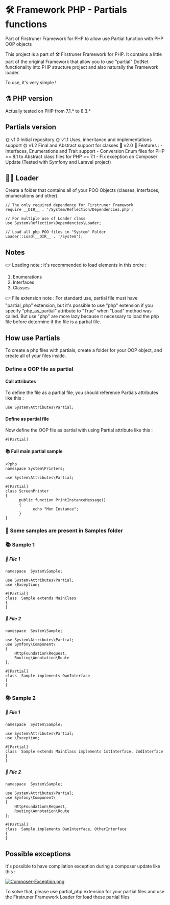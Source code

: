 # 🛠️ Framework PHP - Partials functions
Part of Firstruner Framework for PHP to allow use Partial function with PHP OOP objects

This project is a part of 🛠️ Firstruner Framework for PHP.
It contains a little part of the original Framework that allow you to use "partial" DotNet functionality into PHP structure project and also naturally the Framework loader.

To use, it's very simple !

## ⚗️ PHP version
Actually tested on PHP from 7.1.* to 8.3.*

## Partials version
🌞 v1.0 Initial repository
🌞 v1.1 Uses, inheritance and implementations support
🌞 v1.2 Final and Abstract support for classes
💫 v2.0 🎇 Features :
         - Interfaces, Enumerations and Trait support
         - Conversion Enum files for PHP >= 8.1 to Abstract class files for PHP >= 7.1
         - Fix exception on Composer Update (Tested with Symfony and Laravel project)

## 🧙‍♂️ Loader
Create a folder that contains all of your POO Objects (classes, interfaces, enumerations and other).

    // The only required dependence for Firstruner Framework
    require __DIR__ . '/System/Reflection/Dependencies.php';
    
    // For multiple use of Loader class
    use System\Reflection\Dependencies\Loader;
    
    // Load all php POO files in "System" Folder
    Loader::Load(__DIR__ . '/System');

## Notes
👉 Loading note : it's recommended to load elements in this ordre :
 1. Enumerations
 2. Interfaces
 3. Classes

👉 File extension note : For standard use, partial file must have "partial_php" extension, but it's possible to use "php" extension if you specify "php_as_partial" attribute to "True" when "Load" method was called.
But use "php" are more lazy because it necessary to load the php file before determine if the file is a partial file.

## How use Partials
To create a php files with partials, create a folder for your OOP object, and create all of your files inside.

### Define a OOP file as partial
#### Call attributes
To define the file as a partial file, you should reference Partials attributes like this :

    use System\Attributes\Partial;

#### Define as partial file
Now define the OOP file as partial with using Partial attribute like this :

    #[Partial]

#### 📚 Full main partial sample

    <?php
    namespace System\Printers;
    
    use System\Attributes\Partial;
    
    #[Partial]
    class ScreenPrinter
    {
          public function PrintInstanceMessage()
          {
                echo "Mon Instance";
          }
    }

### 🔎 Some samples are present in Samples folder

### 📚 Sample 1
##### 📗 File 1

    namespace  System\Sample;
    
    use System\Attributes\Partial;
    use \Exception;
    
    #[Partial]
    class  Sample extends MainClass
    {
    }

##### 📘 File 2

    namespace  System\Sample;
    
    use System\Attributes\Partial;
    use Symfony\Component\
    {
    	HttpFoundation\Request,
    	Routing\Annotation\Route
    };
    
    #[Partial]
    class  Sample implements OwnInterface
    {
    }

### 📚 Sample 2
##### 📗 File 1

    namespace  System\Sample;
    
    use System\Attributes\Partial;
    use \Exception;
    
    #[Partial]
    class  Sample extends MainClass implements 1stInterface, 2ndInterface
    {
    }

##### 📘 File 2

    namespace  System\Sample;
    
    use System\Attributes\Partial;
    use Symfony\Component\
    {
    	HttpFoundation\Request,
    	Routing\Annotation\Route
    };
    
    #[Partial]
    class  Sample implements OwnInterface, OtherInterface
    {
    }

## Possible exceptions
It's possible to have compilation exception during a composer update like this :

[![Composer-Exception.png](https://i.postimg.cc/WzsPyvS2/Composer-Exception.png)](https://postimg.cc/MM34cgh4)

To solve that, please use partial_php extension for your partial files and use the Firstruner Framework Loader for load these partial files